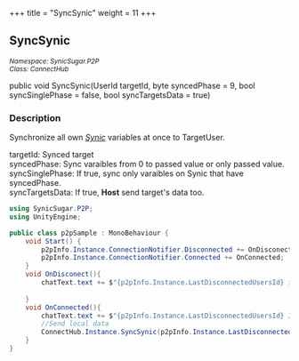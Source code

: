 +++
title = "SyncSynic"
weight = 11
+++
## SyncSynic
<small>*Namespace: SynicSugar.P2P* <br>
*Class: ConnectHub* </small>

public void SyncSynic(UserId targetId, byte syncedPhase = 9, bool syncSinglePhase = false, bool syncTargetsData = true)


### Description
Synchronize all own *[Synic](../../Attributes/synic)* variables at once to TargetUser.<br>

targetId: Synced target<br>
syncedPhase: Sync varaibles from 0 to passed value or only passed value.<br>
syncSinglePhase: If true, sync only varaibles on Synic that have syncedPhase.<br>
syncTargetsData: If true, **Host** send target's data too.

```cs
using SynicSugar.P2P;
using UnityEngine;

public class p2pSample : MonoBehaviour {
    void Start() {
        p2pInfo.Instance.ConnectionNotifier.Disconnected += OnDisconect;
        p2pInfo.Instance.ConnectionNotifier.Connected += OnConnected;
    }
    void OnDisconect(){
        chatText.text += $"{p2pInfo.Instance.LastDisconnectedUsersId} is Disconnected / {p2pInfo.Instance.LastDisconnectedUsersReason}{System.Environment.NewLine}";
        
    }
    void OnConnected(){
        chatText.text += $"{p2pInfo.Instance.LastDisconnectedUsersId} Join {System.Environment.NewLine}";
        //Send local data
        ConnectHub.Instance.SyncSynic(p2pInfo.Instance.LastDisconnectedUsersId, 5, false, true);
    }
}
```
